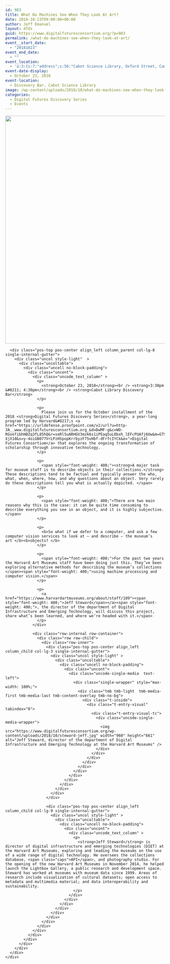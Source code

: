 ```yaml
---
id: 983
title: What Do Machines See When They Look At Art?
date: 2018-10-23T09:00:00+00:00
author: Jeff Emanuel
layout: dfds
guid: https://www.digitalfuturesconsortium.org/?p=983
permalink: /what-do-machines-see-when-they-look-at-art/
event__start_date:
  - "20181023"
event_end_date:
  - ""
event_location:
  - 'a:3:{s:7:"address";s:56:"Cabot Science Library, Oxford Street, Cambridge, MA, USA";s:3:"lat";s:17:"42.37623670000001";s:3:"lng";s:9:"-71.11624";}'
event-date-display:
  - October 23, 2018
event-location:
  - Discovery Bar, Cabot Science Library
image: /wp-content/uploads/2018/10/what-do-machines-see-when-they-look-at-art.png
categories:
  - Digital Futures Discovery Series
  - Events
---
```

<div data-parent="true" class="row-container">
  <div class="row limit-width row-parent">
    <div class="row-inner">
      <div class="pos-top pos-center align_left column_parent col-lg-4 single-internal-gutter">
        <div class="uncol style-light"  >
          <div class="uncoltable">
            <div class="uncell no-block-padding">
              <div class="uncont">
                <div class="uncode-single-media  text-left">
                  <div class="single-wrapper" style="max-width: 100%;">
                    <div class="tmb tmb-light  tmb-media-first tmb-media-last tmb-content-overlay tmb-no-bg">
                      <div class="t-inside">
                        <div class="t-entry-visual" tabindex="0">
                          <div class="t-entry-visual-tc">
                            <div class="uncode-single-media-wrapper">
                              <img src="https://www.digitalfuturesconsortium.org/wp-content/uploads/2018/10/what-do-machines-see-when-they-look-at-art.png" width="1280" height="720" alt="" />
                            </div>
                          </div>
                        </div>
                      </div>
                    </div>
                  </div>
                </div>
              </div>
            </div>
          </div>
        </div>
      </div>

      <div class="pos-top pos-center align_left column_parent col-lg-8 single-internal-gutter">
        <div class="uncol style-light"  >
          <div class="uncoltable">
            <div class="uncell no-block-padding">
              <div class="uncont">
                <div class="uncode_text_column" >
                  <p>
                    <strong>October 23, 2018</strong><br /> <strong>3:30pm &#8211; 4:30pm</strong><br /> <strong>Cabot Library Discovery Bar</strong>
                  </p>

                  <p>
                    Please join us for the October installment of the 2018 <strong>Digital Futures Discovery Series</strong>, a year-long program led by Harvard&#8217;s <a href="https://urldefense.proofpoint.com/v2/url?u=http-3A__www.digitalfuturesconsortium.org_&d=DwMF-g&c=WO-RGvefibhHBZq3fL85hQ&r=seRl5uARHGV3mzk6s1iPEaq5uL8bxh_lEFcPUAfj6Uw&m=GTSeaTQfG65QvFAFWxOZ7cNHEcU5FW7NVOyRi-XjX10&s=y-4oiGB077VrLPzHSpopKrrbyzF75vHbf-dFrfcIYCk&e=">Digital Futures Consortium</a> that explores the ongoing transformation of scholarship through innovative technology.
                  </p>

                  <p>
                    <span style="font-weight: 400;"><strong>A major task for museum staff is to describe objects in their collections.</strong> These descriptions tend to be factual and typically answer the who, what, when, where, how, and why questions about an object. Very rarely do these descriptions tell you what is actually depicted. </span>
                  </p>

                  <p>
                    <span style="font-weight: 400;">There are two main reasons why this is the case: it can be quite time consuming to describe everything you see in an object, and it is highly subjective. </span>
                  </p>

                  <p>
                    <b>So what if we defer to a computer, and ask a few computer vision services to look at – and describe – the museum’s art </b><b>objects? </b>
                  </p>

                  <p>
                    <span style="font-weight: 400;">For the past two years the Harvard Art Museums staff have been doing just this. They’ve been exploring alternative methods for describing the museum’s collections </span><span style="font-weight: 400;">using machine processing and computer vision.</span>
                  </p>

                  <p>
                    <a href="https://www.harvardartmuseums.org/about/staff/109"><span style="font-weight: 400;">Jeff Steward</span></a><span style="font-weight: 400;">, the director of the department of Digital Infrastructure and Emerging Technology, will discuss this project, share what’s been learned, and where we’re headed with it.</span>
                  </p>
                </div>

                <div class="row-internal row-container">
                  <div class="row row-child">
                    <div class="row-inner">
                      <div class="pos-top pos-center align_left column_child col-lg-3 single-internal-gutter">
                        <div class="uncol style-light" >
                          <div class="uncoltable">
                            <div class="uncell no-block-padding">
                              <div class="uncont">
                                <div class="uncode-single-media  text-left">
                                  <div class="single-wrapper" style="max-width: 100%;">
                                    <div class="tmb tmb-light  tmb-media-first tmb-media-last tmb-content-overlay tmb-no-bg">
                                      <div class="t-inside">
                                        <div class="t-entry-visual" tabindex="0">
                                          <div class="t-entry-visual-tc">
                                            <div class="uncode-single-media-wrapper">
                                              <img src="https://www.digitalfuturesconsortium.org/wp-content/uploads/2018/10/steward-jeff.jpg" width="960" height="661" alt="Jeff Steward, director of the department of Digital Infrastructure and Emerging Technology at the Harvard Art Museums" />
                                            </div>
                                          </div>
                                        </div>
                                      </div>
                                    </div>
                                  </div>
                                </div>
                              </div>
                            </div>
                          </div>
                        </div>
                      </div>

                      <div class="pos-top pos-center align_left column_child col-lg-9 single-internal-gutter">
                        <div class="uncol style-light" >
                          <div class="uncoltable">
                            <div class="uncell no-block-padding">
                              <div class="uncont">
                                <div class="uncode_text_column" >
                                  <p>
                                    <strong>Jeff Steward</strong> is director of digital infrastructure and emerging technologies (DIET) at the Harvard Art Museums, exploring and leading the museums on the use of a wide range of digital technology. He oversees the collections database, <span class="caps">API</span>, and photography studio. For the opening of the new Harvard Art Museums in November 2014, he helped launch the Lightbox Gallery, a public research and development space. Steward has worked at museums with museum data since 1999. Areas of research include visualization of cultural datasets; open access to metadata and multimedia material; and data interoperability and sustainability.
                                  </p>
                                </div>
                              </div>
                            </div>
                          </div>
                        </div>
                      </div>
                    </div>
                  </div>
                </div>
              </div>
            </div>
          </div>
        </div>
      </div>
    </div>
  </div>
</div>
